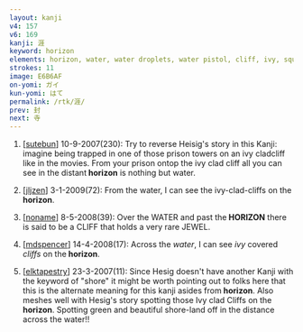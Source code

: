 ```yaml
---
layout: kanji
v4: 157
v6: 169
kanji: 涯
keyword: horizon
elements: horizon, water, water droplets, water pistol, cliff, ivy, square jewel, soil, dirt, ground, soil2, dirt2, ground2
strokes: 11
image: E6B6AF
on-yomi: ガイ
kun-yomi: はて
permalink: /rtk/涯/
prev: 封
next: 寺
---
```


1) [<a href="http://kanji.koohii.com/profile/sutebun">sutebun</a>] 10-9-2007(230): Try to reverse Heisig&#039;s story in this Kanji: imagine being trapped in one of those prison towers on an ivy cladcliff like in the movies. From your prison ontop the ivy clad cliff all you can see in the distant<strong> horizon</strong> is nothing but water.

2) [<a href="http://kanji.koohii.com/profile/jljzen">jljzen</a>] 3-1-2009(72): From the water, I can see the ivy-clad-cliffs on the<strong> horizon</strong>.

3) [<a href="http://kanji.koohii.com/profile/noname">noname</a>] 8-5-2008(39): Over the WATER and past the<strong> HORIZON</strong> there is said to be a CLIFF that holds a very rare JEWEL.

4) [<a href="http://kanji.koohii.com/profile/mdspencer">mdspencer</a>] 14-4-2008(17): Across the <em>water</em>, I can see <em>ivy</em> covered <em>cliffs</em> on the<strong> horizon</strong>.

5) [<a href="http://kanji.koohii.com/profile/elktapestry">elktapestry</a>] 23-3-2007(11): Since Hesig doesn&#039;t have another Kanji with the keyword of &quot;shore&quot; it might be worth pointing out to folks here that this is the alternate meaning for this kanji asides from<strong> horizon</strong>. Also meshes well with Hesig&#039;s story spotting those Ivy clad Cliffs on the<strong> horizon</strong>. Spotting green and beautiful shore-land off in the distance across the water!!

